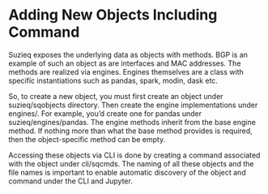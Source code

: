# Adding New Objects Including Command

Suzieq exposes the underlying data as objects with methods. BGP is an example of such an object as are interfaces and MAC addresses. The methods are realized via engines. Engines themselves are a class with specific instantiations such as pandas, spark, modin, dask etc.

So, to create a new object, you must first create an object under suzieq/sqobjects directory. Then create the engine implementations under engines/<engine>. For example, you’d create one for pandas under suzieq/engines/pandas. The engine methods inherit from the base engine method. If nothing more than what the base method provides is required, then the object-specific method can be empty.

Accessing these objects via CLI is done by creating a command associated with the object under cli/sqcmds. The naming of all these objects and the file names is important to enable automatic discovery of the object and command under the CLI and Jupyter.
